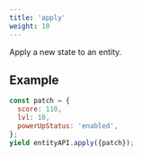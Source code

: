 ```yaml
---
title: 'apply'
weight: 10
---
```


Apply a new state to an entity.

## Example

```js
const patch = {
  score: 110,
  lvl: 10,
  powerUpStatus: 'enabled',
};
yield entityAPI.apply({patch});
```
